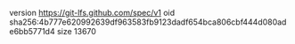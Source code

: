version https://git-lfs.github.com/spec/v1
oid sha256:4b777e620992639df963583fb9123dadf654bca806cbf444d080ade6bb5771d4
size 13670
